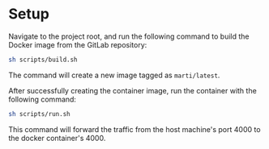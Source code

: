 # Setup
Navigate to the project root, and run the following command to build the Docker image from the GitLab repository:
```sh
sh scripts/build.sh
```
The command will create a new image tagged as `marti/latest`.

After successfully creating the container image, run the container with the following command:
```sh
sh scripts/run.sh
```
This command will forward the traffic from the host machine's port 4000 to the docker container's 4000.
